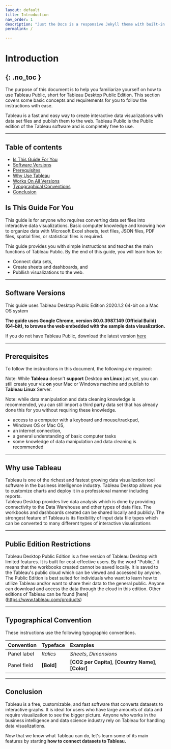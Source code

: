 ```yaml
---
layout: default
title: Introduction
nav_order: 1
description: "Just the Docs is a responsive Jekyll theme with built-in search that is easily customizable and hosted on GitHub Pages."
permalink: /

---
```


# Introduction
{: .no_toc }
---
The purpose of this document is to help you familiarize yourself on how to use Tableau Public, short for Tableau Desktop Public Edition. This section covers some basic concepts and requirements for you to follow the instructions with ease. 

Tableau is a fast and easy way to create interactive data visualizations with data set files and publish them to the web. Tableau Public is the Public edition of the Tableau software and is completely free to use. 

---

## Table of contents

- <a href="https://cysong12.github.io/Tableau-Desktop-Public-Edition/#is-this-guide-for-you">Is This Guide For You</a>
- <a href="https://cysong12.github.io/Tableau-Desktop-Public-Edition/#software-versions">Software Versions</a>
- <a href="https://cysong12.github.io/Tableau-Desktop-Public-Edition/#prerequisites">Prerequisites</a>
- <a href="https://cysong12.github.io/Tableau-Desktop-Public-Edition/#why-use-tableau">Why Use Tableau</a>
- <a href="https://cysong12.github.io/Tableau-Desktop-Public-Edition/#public-edition-restrictions">Works On All Versions</a>
- <a href="https://cysong12.github.io/Tableau-Desktop-Public-Edition/#typographical-conventions">Typographical Conventions</a>
- <a href="https://cysong12.github.io/Tableau-Desktop-Public-Edition/#conclusion">Conclusion</a>

## Is This Guide For You
This guide is for anyone who requires converting data set files into interactive data visualizations. Basic computer knowledge and knowing how to organize data with Microsoft Excel sheets, text files, JSON files, PDF files, spatial files, or statistical files is required. 

This guide provides you with simple instructions and teaches the main functions of Tableau Public. By the end of this guide, you will learn how to:
* Connect data sets,
* Create sheets and dashboards, and
* Publlish visualizations to the web.

---

## Software Versions

This guide uses Tableau Desktop Public Edition 2020.1.2 64-bit on a Mac OS system

<b>The guide uses Google Chrome, version 80.0.3987.149 (Official Build) (64-bit), to browse the web embedded with the sample data visualization.</b>

If you do not have Tableau Public, download the latest version [here](https://public.tableau.com/en-us/s/download)

---

## Prerequisites

To follow the instructions in this document, the following are required:

Note: While <b>Tableau</b> doesn't <b>support</b> Desktop <b>on Linux</b> just yet, you can still create your viz <b>on</b> your Mac or Windows machine and publish to <b>Tableau Linux</b> Server.

Note: while data manipulation and data cleaning knowledge is recommended, you can still import a third party data set that has already done this for you without requiring these knowledge.

* access to a computer with a keyboard and mouse/trackpad,
* Windows OS or Mac OS,
* an internet connection, 
* a general understanding of basic computer tasks
* some knowledge of data manipulation and data cleaning is recommended

---

## Why use Tableau

Tableau is one of the richest and fastest growing data visualization tool software in the business intelligence industry. Tableau Desktop allows you to customize charts and deploy it in a professional manner including reports. 
<br>
Tableau Desktop provides live data analysis which is done by providing connectivity to the Data Warehouse and other types of data files. The workbooks and dashboards created can be shared locally and publicly. The strongest feature of Tableau is its flexibility of input data file types which can be converted to many different types of interactive visualizations

--- 

## Public Edition Restrictions

Tableau Desktop Public Edition is a free version of Tableau Desktop with limited features. It is built for cost-effective users. By the word "Public," it means that the workbooks created cannot be saved locally. It is saved to the Tableau's public cloud which can be viewed and accessed by anyone.
<br>
The Public Edition is best suited for individuals who want to learn how to utilize Tableau and/or want to share their data to the general public. Anyone can download and access the data through the cloud in this edition. Other editions of Tableau can be found [here] (https://www.tableau.com/products)

---

## Typographical Convention

These instructions use the following typographic conventions.

| Convention                           | Typeface      | Examples                                                |
| :----                                | :----         | :----                                                   |
| Panel label                          |  _Italics_    |     _Sheets_, _Dimensions_                              |
| Panel field                          |   **[Bold]**  |**[CO2 per Capita]**, **[Country Name]**, **[Color]**    |



---

## Conclusion

Tableau is a free, customizable, and fast software that converts datasets to interactive graphs. It is ideal for users who have large amounts of data and require visualization to see the bigger picture. Anyone who works in the business intelligence and data science industry rely on Tableau for handling data visualizations.

Now that we know what Tableau can do, let's learn some of its main features by starting <b>how to connect datasets to Tableau.</b>
